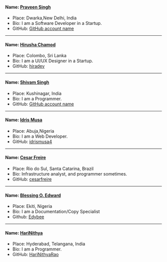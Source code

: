 #### Name: [Praveen Singh](https://github.com/praveensinghrajput23)

- Place: Dwarka,New Delhi, India
- Bio: I am a Software Developer in a Startup.
- GitHub: [GitHub account name](https://github.com/praveensinghrajput23)

---------------------------------------------------------------------------

#### Name: [Hirusha Chamod](https://github.com/hiradev)

- Place: Colombo, Sri Lanka
- Bio: I am a UI/UX Designer in a Startup.
- GitHub: [hiradev](https://github.com/hiradev)
---------------------------------------------------------------------------

#### Name: [Shivam Singh](https://github.com/sd-shiivam)

- Place: Kushinagar, India
- Bio: I am a Programmer.
- GitHub: [GitHub account name](https://github.com/sd-shiivam)
---------------------------------------------------------------------------

#### Name: [Idris Musa](https://github.com/idrismusa4)

- Place: Abuja,Nigeria
- Bio: I am a Web Developer.
- GitHub: [idrismusa4](https://github.com/idrismusa4)

---------------------------------------------------------------------------

#### Name: [Cesar Freire](https://github.com/cesarfreire)

- Place: Rio do Sul, Santa Catarina, Brazil
- Bio: Infrastructure analyst, and programmer sometimes.
- GitHub: [cesarfreire](https://github.com/cesarfreire)
---------------------------------------------------------------------------

#### Name: [Blessing O. Edward](https://github.com/Edybee)

- Place: Ekiti, Nigeria
- Bio: I am a Documentation/Copy Specialist
- Github: [Edybee](https://github.com/Edybee)
---------------------------------------------------------------------------

#### Name: [HariNithya](https://github.com/HariNithyaRao)

- Place: Hyderabad, Telangana, India
- Bio: I am a Programmer.
- GitHub: [HariNithyaRao](https://github.com/HariNithyaRao)